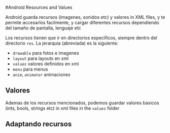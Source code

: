 #Android Resources and Values

Android guarda recursos (imagenes, sonidos etc) y valores in XML files, y te permite accesarlos facilmente, y cargar diferentes recursos dependiendo del tama&ntilde;o de pantalla, lenguaje etc

Los recursos tienen que ir en directorios especificos, siempre dentro del directorio `res`. La jerarquia (abreviada) es la siguiente:

* `drawable` para fotos e imagenes
* `layout`	para layouts en xml
* `values`	valores definidos en xml
* `menu` para menus
* `anim`, `animator` animaciones
	
## Valores

Ademas de los recursos mencionados, podemos guardar valores basicos (ints, bools, strings etc) in xml files in the `values` folder
## Adaptando recursos

